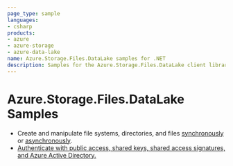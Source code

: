 ```yaml
---
page_type: sample
languages:
- csharp
products:
- azure
- azure-storage
- azure-data-lake
name: Azure.Storage.Files.DataLake samples for .NET
description: Samples for the Azure.Storage.Files.DataLake client library
---
```


# Azure.Storage.Files.DataLake Samples

- Create and manipulate file systems, directories, and files [synchronously](https://github.com/Azure/azure-sdk-for-net/blob/main/sdk/storage/Azure.Storage.Files.DataLake/samples/Sample01a_HelloWorld.cs) or [asynchronously](https://github.com/Azure/azure-sdk-for-net/blob/main/sdk/storage/Azure.Storage.Files.DataLake/samples/Sample01b_HelloWorldAsync.cs).
- [Authenticate with public access, shared keys, shared access signatures, and Azure Active Directory.](https://github.com/Azure/azure-sdk-for-net/blob/main/sdk/storage/Azure.Storage.Files.DataLake/samples/Sample02_Auth.cs)